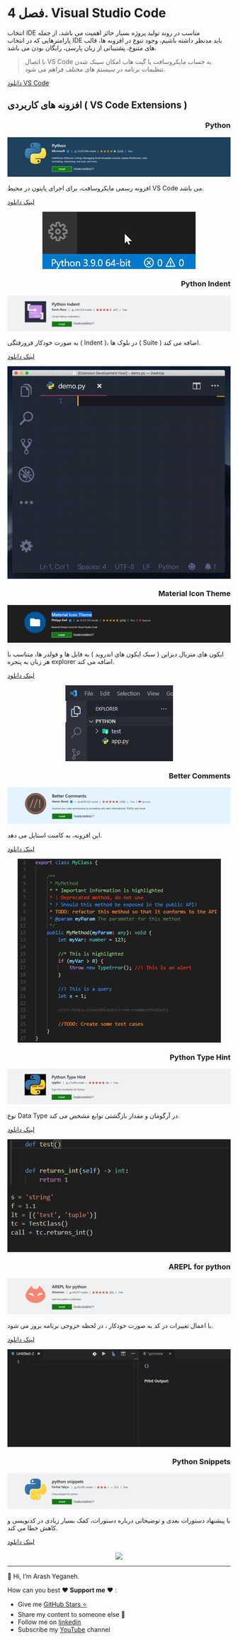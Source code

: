 # فصل 4. Visual Studio Code

انتخاب IDE مناسب در روند تولید پروژه بسیار حائز اهمیت می باشد، از جمله پارامترهایی که در انتخاب IDE باید مدنظر داشته باشیم، وجود تنوع در افزونه ها، قالب های متنوع، پشتیبانی از زبان پارسی، رایگان بودن می باشد.

> با اتصال VS Code به حساب مایکروسافت یا گیت هاب امکان سینک شدن تنظیمات برنامه در سیستم های مختلف فراهم می شود.



[دانلود VS Code](https://code.visualstudio.com/Download)



## افزونه های کاربردی ( VS Code Extensions )

<h3 dir="rtl">
    Python
</h3>

![vs_python_header](img/vs_python_header.PNG)

افزونه رسمی مایکروسافت، برای اجرای پایتون در محیط VS Code می باشد.

[لینک دانلود](https://marketplace.visualstudio.com/items?itemName=ms-python.python)

<p align="center">
  <img src="img/vs_python.gif" align="center">
</p>



<h3 dir="rtl">
     Python Indent
</h3>

![vs_python_indent_header](img/vs_python_indent_header.PNG)

به صورت خودکار فرورفتگی ( Indent )، در بلوک ها ( Suite ) اضافه می کند.

[لینک دانلود](https://marketplace.visualstudio.com/items?itemName=KevinRose.vsc-python-indent)

<p align="center">
  <img src="img/vs_python_indent.gif" align="center">
</p>



<h3 dir="rtl">
	Material Icon Theme
</h3>

![vs_material_icon_theme_header](img/vs_material_icon_theme_header.PNG)

ایکون های متریال دیزاین ( سبک ایکون های اندروید ) به فایل ها و فولدر ها، متناسب با هر زبان به پنجره explorer اضافه می کند.

[لینک دانلود](https://marketplace.visualstudio.com/items?itemName=PKief.material-icon-theme)

<p align="center">
  <img src="img/vs_material_icon_theme.PNG" align="center">
</p>




<h3 dir="rtl">
	 Better Comments
</h3>

![vs_better_comments_header](img/vs_better_comments_header.PNG)

این افزونه، به کامنت استایل می دهد.

[لینک دانلود](https://marketplace.visualstudio.com/items?itemName=aaron-bond.better-comments)

<p align="center">
  <img src="img/vs_better_comments.png" align="center">
</p>



<h3 dir="rtl">
	 Python Type Hint
</h3>

![vs_python_type_hint_header](img/vs_python_type_hint_header.PNG)

نوع Data Type در آرگومان و مقدار بازگشتی توابع مشخص می کند.

[لینک دانلود](https://marketplace.visualstudio.com/items?itemName=njqdev.vscode-python-typehint)

<p align="center">
  <img src="img/vs_python_type_hint.gif" align="center">
</p>



<h3 dir="rtl">
	AREPL for python
</h3>

![vs_arepl_for_python_header](img/vs_arepl_for_python_header.PNG)

با اعمال تغییرات در کد به صورت خودکار ، در لحظه خروجی برنامه بروز می شود.

[لینک دانلود](https://marketplace.visualstudio.com/items?itemName=almenon.arepl)

<p align="center">
  <img src="img/vs_arepl_for_python.gif" align="center">
</p>



<h3 dir="rtl">
	Python Snippets
</h3>

![vs_python_snippets_header](img/vs_python_snippets_header.PNG)

با پیشنهاد دستورات بعدی و توضیحاتی درباره دستورات، کمک بسیار زیادی در کدنویسی و کاهش خطا می کند.

[لینک دانلود](https://marketplace.visualstudio.com/items?itemName=frhtylcn.pythonsnippets)

<p align="center">
  <img src="img/vs_python_snippets.gif" align="center">
</p>



------

👋 Hi, I’m Arash Yeganeh.

How can you best ❤️ **Support me** ❤️  :

- Give me  [GitHub Stars ⭐](https://github.com/arashyeganeh) 
- Share my content to someone else 👀
- Follow me on [linkedin](https://www.linkedin.com/in/arash-yeganeh)
- Subscribe my [YouTube](https://www.youtube.com/channel/UCUuojnAmPiklBpAeBmHE4Aw) channel
